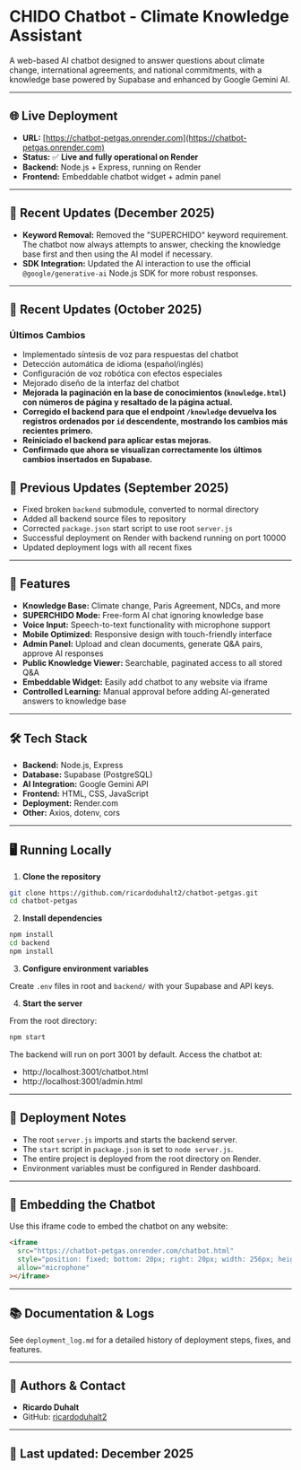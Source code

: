 # CHIDO Chatbot - Climate Knowledge Assistant

A web-based AI chatbot designed to answer questions about climate change, international agreements, and national commitments, with a knowledge base powered by Supabase and enhanced by Google Gemini AI.

---

## 🌐 Live Deployment

- **URL:** [https://chatbot-petgas.onrender.com](https://chatbot-petgas.onrender.com)
- **Status:** ✅ **Live and fully operational on Render**
- **Backend:** Node.js + Express, running on Render
- **Frontend:** Embeddable chatbot widget + admin panel

---

## 🚀 Recent Updates (December 2025)

- **Keyword Removal:** Removed the "SUPERCHIDO" keyword requirement. The chatbot now always attempts to answer, checking the knowledge base first and then using the AI model if necessary.
- **SDK Integration:** Updated the AI interaction to use the official `@google/generative-ai` Node.js SDK for more robust responses.

---

## 🚀 Recent Updates (October 2025)

### Últimos Cambios
- Implementado síntesis de voz para respuestas del chatbot
- Detección automática de idioma (español/inglés)
- Configuración de voz robótica con efectos especiales
- Mejorado diseño de la interfaz del chatbot
- **Mejorada la paginación en la base de conocimientos (`knowledge.html`) con números de página y resaltado de la página actual.**
- **Corregido el backend para que el endpoint `/knowledge` devuelva los registros ordenados por `id` descendente, mostrando los cambios más recientes primero.**
- **Reiniciado el backend para aplicar estas mejoras.**
- **Confirmado que ahora se visualizan correctamente los últimos cambios insertados en Supabase.**

## 🚀 Previous Updates (September 2025)

- Fixed broken `backend` submodule, converted to normal directory
- Added all backend source files to repository
- Corrected `package.json` start script to use root `server.js`
- Successful deployment on Render with backend running on port 10000
- Updated deployment logs with all recent fixes

---

## 🧠 Features

- **Knowledge Base:** Climate change, Paris Agreement, NDCs, and more
- **SUPERCHIDO Mode:** Free-form AI chat ignoring knowledge base
- **Voice Input:** Speech-to-text functionality with microphone support
- **Mobile Optimized:** Responsive design with touch-friendly interface
- **Admin Panel:** Upload and clean documents, generate Q&A pairs, approve AI responses
- **Public Knowledge Viewer:** Searchable, paginated access to all stored Q&A
- **Embeddable Widget:** Easily add chatbot to any website via iframe
- **Controlled Learning:** Manual approval before adding AI-generated answers to knowledge base

---

## 🛠️ Tech Stack

- **Backend:** Node.js, Express
- **Database:** Supabase (PostgreSQL)
- **AI Integration:** Google Gemini API
- **Frontend:** HTML, CSS, JavaScript
- **Deployment:** Render.com
- **Other:** Axios, dotenv, cors

---

## 🖥️ Running Locally

1. **Clone the repository**

```bash
git clone https://github.com/ricardoduhalt2/chatbot-petgas.git
cd chatbot-petgas
```

2. **Install dependencies**

```bash
npm install
cd backend
npm install
```

3. **Configure environment variables**

Create `.env` files in root and `backend/` with your Supabase and API keys.

4. **Start the server**

From the root directory:

```bash
npm start
```

The backend will run on port 3001 by default. Access the chatbot at:
- http://localhost:3001/chatbot.html
- http://localhost:3001/admin.html

---

## 📝 Deployment Notes

- The root `server.js` imports and starts the backend server.
- The `start` script in `package.json` is set to `node server.js`.
- The entire project is deployed from the root directory on Render.
- Environment variables must be configured in Render dashboard.

---

## 📄 Embedding the Chatbot

Use this iframe code to embed the chatbot on any website:

```html
<iframe 
  src="https://chatbot-petgas.onrender.com/chatbot.html" 
  style="position: fixed; bottom: 20px; right: 20px; width: 256px; height: 500px; border: none; border-radius: 12px; box-shadow: 0 4px 12px rgba(0,0,0,0.15); z-index: 9999;"
  allow="microphone"
></iframe>
```

---

## 📚 Documentation & Logs

See `deployment_log.md` for a detailed history of deployment steps, fixes, and features.

---

## 👤 Authors & Contact

- **Ricardo Duhalt**
- GitHub: [ricardoduhalt2](https://github.com/ricardoduhalt2)

---

## 📅 Last updated: December 2025